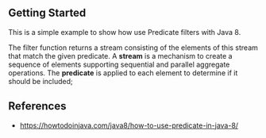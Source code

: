 ## Getting Started

This is a simple example to show how use Predicate filters with Java 8.


The filter function returns a stream consisting of the elements of this stream that match the given predicate.
A **stream** is a mechanism to create a sequence of elements supporting sequential and parallel aggregate operations. 
The **predicate** is applied to each element to determine if it should be included;


## References 
- https://howtodoinjava.com/java8/how-to-use-predicate-in-java-8/
